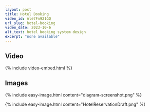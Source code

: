```yaml
---
layout: post
title: Hotel Booking
video_id: Ale7Fn921GQ
url_slug: hotel-booking
video_date: 2023-10-6
alt_text: hotel booking system design
excerpt: "none available"
---
```



## Video

{% include video-embed.html %}


## Images

{% include easy-image.html content="diagram-screenshot.png" %}

{% include easy-image.html content="HotelReservationDraft.png" %}

